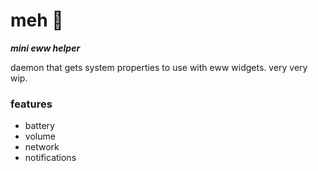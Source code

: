 # meh 🤷

***mini eww helper***

daemon that gets system properties to use with eww widgets.
very very wip.

### features

- battery
- volume
- network
- notifications
